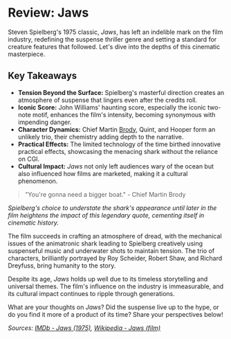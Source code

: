 # Review: Jaws

Steven Spielberg's 1975 classic, *Jaws*, has left an indelible mark on the film industry, redefining the suspense thriller genre and setting a standard for creature features that followed. Let's dive into the depths of this cinematic masterpiece.

## Key Takeaways

- **Tension Beyond the Surface:** Spielberg's masterful direction creates an atmosphere of suspense that lingers even after the credits roll.
- **Iconic Score:** John Williams' haunting score, especially the iconic two-note motif, enhances the film's intensity, becoming synonymous with impending danger.
- **Character Dynamics:** Chief Martin [Brody](https://en.wikipedia.org/wiki/Martin_Brody), Quint, and Hooper form an unlikely trio, their chemistry adding depth to the narrative.
- **Practical Effects:** The limited technology of the time birthed innovative practical effects, showcasing the menacing shark without the reliance on CGI.
- **Cultural Impact:** *Jaws* not only left audiences wary of the ocean but also influenced how films are marketed, making it a cultural phenomenon.

> "You're gonna need a bigger boat." - Chief Martin Brody

*Spielberg's choice to understate the shark's appearance until later in the film heightens the impact of this legendary quote, cementing itself in cinematic history.*

The film succeeds in crafting an atmosphere of dread, with the mechanical issues of the animatronic shark leading to Spielberg creatively using suspenseful music and underwater shots to maintain tension. The trio of characters, brilliantly portrayed by Roy Scheider, Robert Shaw, and Richard Dreyfuss, bring humanity to the story.

Despite its age, *Jaws* holds up well due to its timeless storytelling and universal themes. The film's influence on the industry is immeasurable, and its cultural impact continues to ripple through generations.

What are your thoughts on *Jaws*? Did the suspense live up to the hype, or do you find it more of a product of its time? Share your perspectives below!

*Sources: [IMDb - Jaws (1975)](https://www.imdb.com/title/tt0073195/), [Wikipedia - Jaws (film)](https://en.wikipedia.org/wiki/Jaws_(film))*
